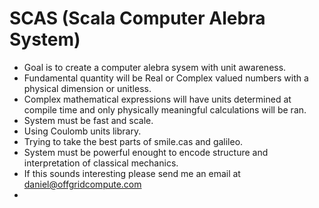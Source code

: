 # SCAS (Scala Computer Alebra System)

* Goal is to create a computer alebra sysem with unit awareness.
* Fundamental quantity will be Real or Complex valued numbers with a physical dimension or unitless.
* Complex mathematical expressions will have units determined at compile time and only physically meaningful calculations will be ran.
* System must be fast and scale.
* Using Coulomb units library.
* Trying to take the best parts of smile.cas and galileo.
* System must be powerful enought to encode structure and interpretation of classical mechanics.
* If this sounds interesting please send me an email at daniel@offgridcompute.com
* 
